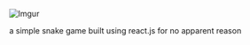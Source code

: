 ![Imgur](https://i.imgur.com/tvKBT3L.png)

a simple snake game built using react.js for no apparent reason
